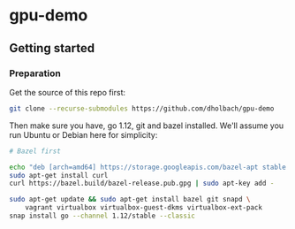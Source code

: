 # gpu-demo

## Getting started

### Preparation

Get the source of this repo first:

```sh
git clone --recurse-submodules https://github.com/dholbach/gpu-demo
```

Then make sure you have, go 1.12, git and bazel installed. We'll assume
you run Ubuntu or Debian here for simplicity:

```sh
# Bazel first

echo "deb [arch=amd64] https://storage.googleapis.com/bazel-apt stable jdk1.8" | sudo tee /etc/apt/sources.list.d/bazel.list
sudo apt-get install curl
curl https://bazel.build/bazel-release.pub.gpg | sudo apt-key add -

sudo apt-get update && sudo apt-get install bazel git snapd \
    vagrant virtualbox virtualbox-guest-dkms virtualbox-ext-pack
snap install go --channel 1.12/stable --classic
```
